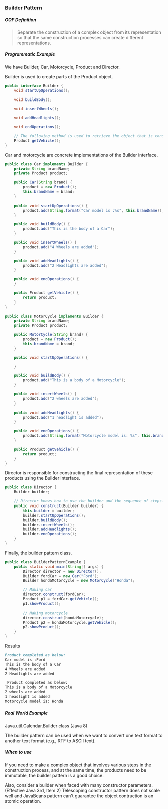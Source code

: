 ### Builder Pattern

##### GOF Definition

> Separate the construction of a complex object from its representation so that the same construction processes can create different representations.

##### Programmatic Example

We have Builder, Car, Motorcycle, Product and Director.

Builder is used to create parts of the Product object.

```java
public interface Builder {
    void startUpOperations();

    void buildBody();

    void insertWheels();

    void addHeadlights();

    void endOperations();

    // The following method is used to retrieve the object that is constructed.
    Product getVehicle();
}
```

Car and motorcycle are concrete implementations of the Builder interface.

```java
public class Car implements Builder {
    private String brandName;
    private Product product;

    public Car(String brand) {
        product = new Product();
        this.brandName = brand;
    }

    public void startUpOperations() {
        product.add(String.format("Car model is :%s", this.brandName));
    }

    public void buildBody() {
        product.add("This is the body of a Car");
    }

    public void insertWheels() {
        product.add("4 Wheels are added");
    }

    public void addHeadlights() {
        product.add("2 Headlights are added");
    }

    public void endOperations() {
    }

    public Product getVehicle() {
        return product;
    }
}
```

```java
public class MotorCycle implements Builder {
    private String brandName;
    private Product product;

    public MotorCycle(String brand) {
        product = new Product();
        this.brandName = brand;
    }

    public void startUpOperations() {

    }

    public void buildBody() {
        product.add("This is a body of a Motorcycle");
    }

    public void insertWheels() {
        product.add("2 wheels are added");
    }

    public void addHeadlights() {
        product.add("1 headlight is added");
    }

    public void endOperations() {
        product.add(String.format("Motorcycle model is: %s", this.brandName));
    }

    public Product getVehicle() {
        return product;
    }
}
```

Director is responsible for constructing the final representation of these products using the Builder interface.

```java
public class Director {
    Builder builder;

    // Director knows how to use the builder and the sequence of steps.
    public void construct(Builder builder) {
        this.builder = builder;
        builder.startUpOperations();
        builder.buildBody();
        builder.insertWheels();
        builder.addHeadlights();
        builder.endOperations();
    }
}
```

Finally, the builder pattern class.

```java
public class BuilderPatternExample {
    public static void main(String[] args) {
        Director director = new Director();
        Builder fordCar = new Car("Ford");
        Builder hondaMotorcycle = new MotorCycle("Honda");

        // Making car
        director.construct(fordCar);
        Product p1 = fordCar.getVehicle();
        p1.showProduct();

        // Making motorcycle
        director.construct(hondaMotorcycle);
        Product p2 = hondaMotorcycle.getVehicle();
        p2.showProduct();
    }
}
```

Results

```markdown
Product completed as below: 
Car model is :Ford
This is the body of a Car
4 Wheels are added
2 Headlights are added

 Product completed as below: 
This is a body of a Motorcycle
2 wheels are added
1 headlight is added
Motorcycle model is: Honda
```

##### Real World Example

Java.util.Calendar.Builder class (Java 8)

The builder pattern can be used when we want to convert one text format to another text format (e.g., RTF to ASCII text).

##### When to use

If you need to make a complex object that involves various steps in the construction process, and at the same time, the products need to be immutable, the builder pattern is a good choice.

Also, consider a builder when faced with many constructor parameters. (Effective Java 3rd, Item 2) Telescoping constructor pattern does not scale well and JavaBeans pattern can't guarantee the object contruction is an atomic operation.